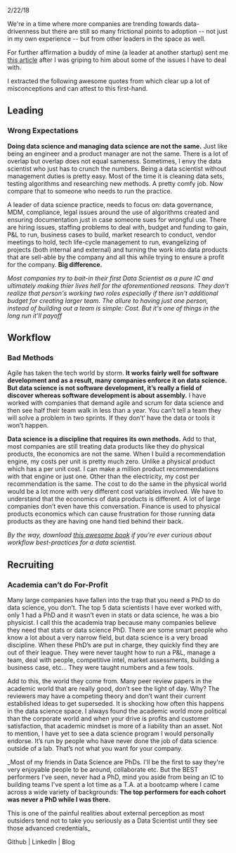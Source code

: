 2/22/18

We're in a time where more companies are trending towards data-drivenness but there are still so many frictional points to adoption -- not just in my own experience -- but from other leaders in the space as well.

For further affirmation a buddy of mine (a leader at another startup) sent me [this article](https://www.linkedin.com/pulse/why-data-science-leaders-running-exit-edward-chenard/) after I was griping to him about some of the issues I have to deal with. 

I extracted the following awesome quotes from which clear up a lot of misconceptions and can attest to this first-hand. 

Leading 
-------

### Wrong Expectations



**Doing data science and managing data science are not the same.** Just like being an engineer and a product manager are not the same. There is a lot of overlap but overlap does not equal sameness. Sometimes, I envy the data scientist who just has to crunch the numbers. Being a data scientist without management duties is pretty easy. Most of the time it is cleaning data sets, testing algorithms and researching new methods. A pretty comfy job. Now compare that to someone who needs to run the practice.

 

A leader of data science practice, needs to focus on: data governance, MDM, compliance, legal issues around the use of algorithms created and ensuring documentation just in case someone sues for wrongful use. There are hiring issues, staffing problems to deal with, budget and funding to gain, P&L to run, business cases to build, market research to conduct, vendor meetings to hold, tech life-cycle management to run, evangelizing of projects (both internal and external) and turning the work into data products that are sell-able by the company and all this while trying to ensure a profit for the company. **Big difference.**

_Most companies try to bait-in their first Data Scientist as a pure IC and ultimately making thier lives hell for the aforementioned reasons. They don't realize that person's working two roles especially if there isn't additional budget for creating larger team. The allure to having just one person, instead of building out a team is simple: Cost. But it's one of things in the long run it'll payoff_


Workflow
--------

### Bad Methods



Agile has taken the tech world by storm. **It works fairly well for software development and as a result, many companies enforce it on data science. But data science is not software development, it’s really a field of discover whereas software development is about assembly.** I have worked with companies that demand agile and scrum for data science and then see half their team walk in less than a year. You can’t tell a team they will solve a problem in two sprints. If they don’t’ have the data or tools it won’t happen.

 
**Data science is a discipline that requires its own methods.** Add to that, most companies are still treating data products like they do physical products, the economics are not the same. When I build a recommendation engine, my costs per unit is pretty much zero. Unlike a physical product which has a per unit cost. I can make a million product recommendations with that engine or just one. Other than the electricity, my cost per recommendation is the same. The cost to do the same in the physical world would be a lot more with very different cost variables involved. We have to understand that the economics of data products is different. A lot of large companies don’t even have this conversation. Finance is used to physical products economics which can cause frustration for those running data products as they are having one hand tied behind their back.

_By the way, download [this awesome book](https://resources.github.com/whitepapers/data-science/) if you're ever curious about workflow best-practices for a data scientist._

Recruiting
----------

### Academia can’t do For-Profit



Many large companies have fallen into the trap that you need a PhD to do data science, you don’t. The top 5 data scientists I have ever worked with, only 1 had a PhD and it wasn’t even in stats or data science, he was a bio physicist. I call this the academia trap because many companies believe they need that stats or data science PhD. There are some smart people who know a lot about a very narrow field, but data science is a very broad discipline. When these PhD’s are put in charge, they quickly find they are out of their league. They were never taught how to run a P&L, manage a team, deal with people, competitive intel, market assessments, building a business case, etc… They were taught numbers and a few tools. 

Add to this, the world they come from. Many peer review papers in the academic world that are really good, don’t see the light of day. Why? The reviewers may have a competing theory and don’t want their current established ideas to get superseded. It is shocking how often this happens in the data science space.  I always found the academic world more political than the corporate world and when your drive is profits and customer satisfaction, that academic mindset is more of a liability than an asset. Not to mention, I have yet to see a data science program I would personally endorse. It’s run by people who have never done the job of data science outside of a lab. That’s not what you want for your company.

_Most of my friends in Data Science are PhDs. I'll be the first to say they're very enjoyable people to be around, collaborate etc. But the BEST performers I've seen, never had a PhD, mind you aside from being an IC to building teams I've spent a lot time as a T.A. at a bootcamp where I came across a wide variety of backgrounds: **The top performers for each cohort was never a PhD while I was there.**

This is one of the painful realities about external perception as most outsiders tend not to take you seriously as a Data Scientist until they see those advanced credentials_



Github | LinkedIn | Blog